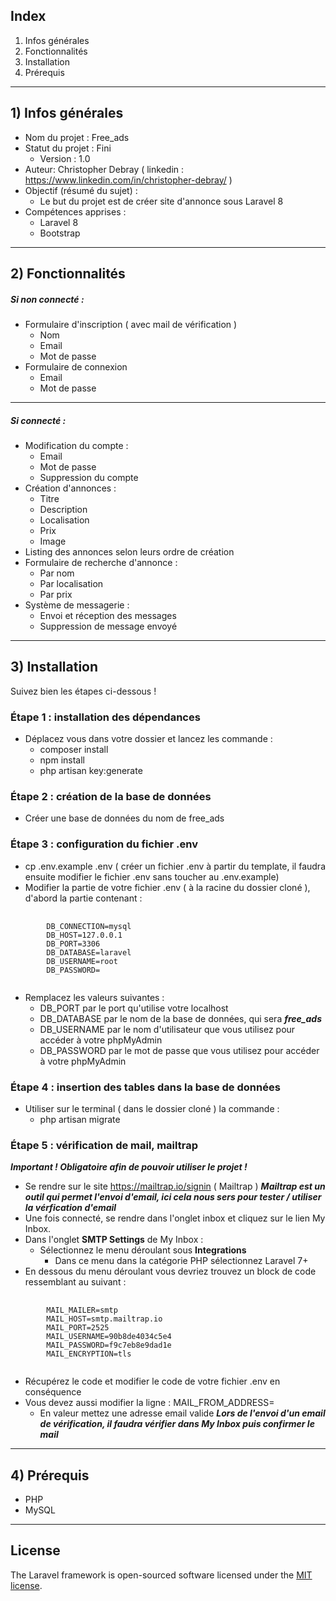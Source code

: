 ## Index
1. Infos générales
2. Fonctionnalités
3. Installation
4. Prérequis
___
## 1) Infos générales
- Nom du projet : Free_ads
- Statut du projet : Fini
    - Version : 1.0
- Auteur: Christopher Debray  ( linkedin : https://www.linkedin.com/in/christopher-debray/ )
- Objectif (résumé du sujet) :
    - Le but du projet est de créer site d'annonce sous Laravel 8
- Compétences apprises :
    - Laravel 8
    - Bootstrap
___
## 2) Fonctionnalités
##### Si non connecté :
- Formulaire d'inscription ( avec mail de vérification )
    - Nom
    - Email
    - Mot de passe
- Formulaire de connexion
    - Email
    - Mot de passe
___
##### Si connecté : 
- Modification du compte :
    - Email
    - Mot de passe
    - Suppression du compte
- Création d'annonces :
    - Titre
    - Description
    - Localisation
    - Prix
    - Image
- Listing des annonces selon leurs ordre de création
- Formulaire de recherche d'annonce :
    - Par nom
    - Par localisation
    - Par prix
- Système de messagerie :
    - Envoi et réception des messages
    - Suppression de message envoyé
___
## 3) Installation
Suivez bien les étapes ci-dessous !
###  Étape 1 : installation des dépendances
- Déplacez vous dans votre dossier et lancez les commande :
    - composer install
    - npm install
    - php artisan key:generate
###  Étape 2 : création de la base de données
- Créer une base de données du nom de free_ads
###  Étape 3 : configuration du fichier .env
- cp .env.example .env  ( créer un fichier .env à partir du template, il faudra ensuite modifier le fichier .env sans toucher au .env.example)
- Modifier la partie de votre fichier .env ( à la racine du dossier cloné ), d'abord la partie contenant :
<pre>
    <code>
        DB_CONNECTION=mysql
        DB_HOST=127.0.0.1
        DB_PORT=3306
        DB_DATABASE=laravel
        DB_USERNAME=root
        DB_PASSWORD=
    </code>
</pre>
- Remplacez les valeurs suivantes : 
    - DB_PORT  par le port qu'utilise votre localhost
    - DB_DATABASE  par le nom de la base de données, qui sera ***free_ads***
    - DB_USERNAME  par le nom d'utilisateur que vous utilisez pour accéder à votre phpMyAdmin
    - DB_PASSWORD  par le mot de passe que vous utilisez pour accéder à votre phpMyAdmin
###  Étape 4 : insertion des tables dans la base de données
- Utiliser sur le terminal ( dans le dossier cloné ) la commande :
    - php artisan migrate
###  Étape 5 : vérification de mail, mailtrap
***Important ! Obligatoire afin de pouvoir utiliser le projet !***
- Se rendre sur le site https://mailtrap.io/signin ( Mailtrap )
***Mailtrap est un outil qui permet l'envoi d'email, ici cela nous sers pour tester / utiliser la vérfication d'email***
- Une fois connecté, se rendre dans l'onglet inbox et cliquez sur le lien My Inbox.
- Dans l'onglet **SMTP Settings** de My Inbox :
    - Sélectionnez le menu déroulant sous **Integrations** 
        - Dans ce menu dans la catégorie PHP sélectionnez Laravel 7+
- En dessous du menu déroulant vous devriez trouvez un block de code ressemblant au suivant :
<pre>
    <code>
        MAIL_MAILER=smtp
        MAIL_HOST=smtp.mailtrap.io
        MAIL_PORT=2525
        MAIL_USERNAME=90b8de4034c5e4
        MAIL_PASSWORD=f9c7eb8e9dad1e
        MAIL_ENCRYPTION=tls
    </code>
</pre>
- Récupérez le code et modifier le code de votre fichier .env en conséquence
- Vous devez aussi modifier la ligne : MAIL_FROM_ADDRESS=
    - En valeur mettez une adresse email valide
***Lors de l'envoi d'un email de vérification, il faudra vérifier dans My Inbox puis confirmer le mail***
___
## 4) Prérequis
- PHP 
- MySQL
___
## License

The Laravel framework is open-sourced software licensed under the [MIT license](https://opensource.org/licenses/MIT).
